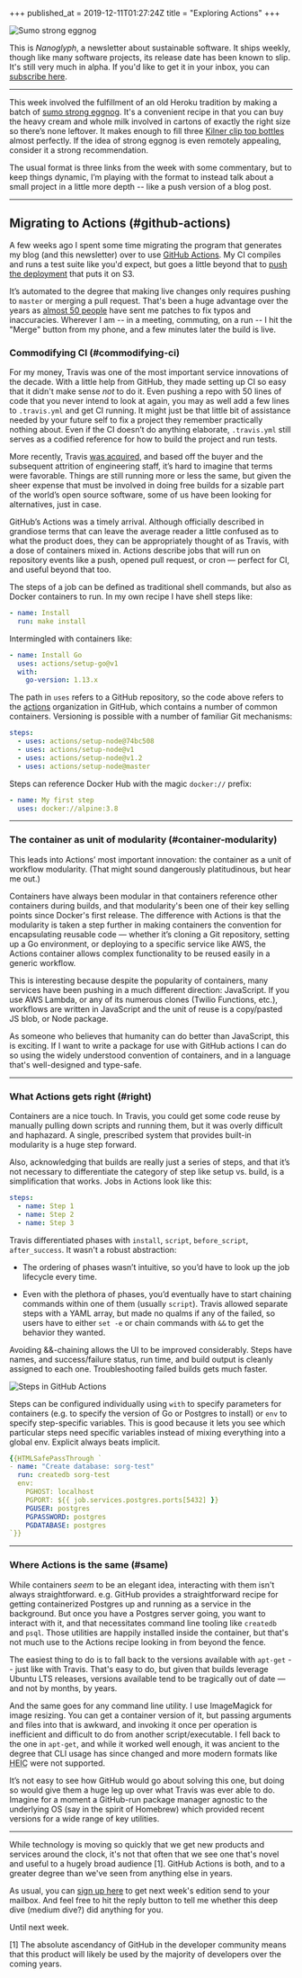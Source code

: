 +++
published_at = 2019-12-11T01:27:24Z
title = "Exploring Actions"
+++

![Sumo strong eggnog](/assets/images/nanoglyphs/005-actions/eggnog@2x.jpg)

This is _Nanoglyph_, a newsletter about sustainable software. It ships weekly, though like many software projects, its release date has been known to slip. It's still very much in alpha. If you'd like to get it in your inbox, you can [subscribe here](/newsletter#nanoglyph).

---

This week involved the fulfillment of an old Heroku tradition by making a batch of [sumo strong eggnog](https://github.com/seaofclouds/sumostrong/blob/master/views/eggnog.md). It's a convenient recipe in that you can buy the heavy cream and whole milk involved in cartons of exactly the right size so there’s none leftover. It makes enough to fill three [Kilner clip top bottles](https://www.amazon.com/Kilner-Square-Clip-Bottle-34-Fl/dp/B005N984I8/) almost perfectly. If the idea of strong eggnog is even remotely appealing, consider it a strong recommendation.

The usual format is three links from the week with some commentary, but to keep things dynamic, I’m playing with the format to instead talk about a small project in a little more depth -- like a push version of a blog post.

---

## Migrating to Actions (#github-actions)

A few weeks ago I spent some time migrating the program that generates my blog (and this newsletter) over to use [GitHub Actions](https://github.com/features/actions). My CI compiles and runs a test suite like you'd expect, but goes a little beyond that to [push the deployment](/aws-intrinsic-static) that puts it on S3.

It’s automated to the degree that making live changes only requires pushing to `master` or merging a pull request. That's been a huge advantage over the years as [almost 50 people](https://github.com/brandur/sorg/graphs/contributors) have sent me patches to fix typos and inaccuracies. Wherever I am -- in a meeting, commuting, on a run -- I hit the "Merge" button from my phone, and a few minutes later the build is live.

### Commodifying CI (#commodifying-ci)

For my money, Travis was one of the most important service innovations of the decade. With a little help from GitHub, they made setting up CI so easy that it didn't make sense _not_ to do it. Even pushing a repo with 50 lines of code that you never intend to look at again, you may as well add a few lines to `.travis.yml` and get CI running. It might just be that little bit of assistance needed by your future self to fix a project they remember practically nothing about. Even if the CI doesn’t do anything elaborate, `.travis.yml` still serves as a codified reference for how to build the project and run tests.

More recently, Travis [was acquired](https://news.ycombinator.com/item?id=18978251), and based off the buyer and the subsequent attrition of engineering staff, it’s hard to imagine that terms were favorable. Things are still running more or less the same, but given the sheer expense that must be involved in doing free builds for a sizable part of the world’s open source software, some of us have been looking for alternatives, just in case.

GitHub’s Actions was a timely arrival. Although officially described in grandiose terms that can leave the average reader a little confused as to what the product does, they can be appropriately thought of as Travis, with a dose of containers mixed in. Actions describe jobs that will run on repository events like a push, opened pull request, or cron — perfect for CI, and useful beyond that too.

The steps of a job can be defined as traditional shell commands, but also as Docker containers to run. In my own recipe I have shell steps like:

``` yml
- name: Install
  run: make install
```

Intermingled with containers like:

``` yml
- name: Install Go
  uses: actions/setup-go@v1
  with:
    go-version: 1.13.x
```

The path in `uses` refers to a GitHub repository, so the code above refers to the [actions](https://github.com/actions) organization in GitHub, which contains a number of common containers. Versioning is possible with a number of familiar Git mechanisms:

``` yml
steps:    
  - uses: actions/setup-node@74bc508
  - uses: actions/setup-node@v1
  - uses: actions/setup-node@v1.2
  - uses: actions/setup-node@master
```

Steps can reference Docker Hub with the magic `docker://` prefix:

``` yml
- name: My first step
  uses: docker://alpine:3.8
```

---

### The container as unit of modularity (#container-modularity)

This leads into Actions’ most important innovation: the container as a unit of workflow modularity. (That might sound dangerously platitudinous, but hear me out.)

Containers have always been modular in that containers reference other containers during builds, and that modularity's been one of their key selling points since Docker's first release. The difference with Actions is that the modularity is taken a step further in making containers the convention for encapsulating reusable code — whether it’s cloning a Git repository, setting up a Go environment, or deploying to a specific service like AWS, the Actions container allows complex functionality to be reused easily in a generic workflow.

This is interesting because despite the popularity of containers, many services have been pushing in a much different direction: JavaScript. If you use AWS Lambda, or any of its numerous clones (Twilio Functions, etc.), workflows are written in JavaScript and the unit of reuse is a copy/pasted JS blob, or Node package.

As someone who believes that humanity can do better than JavaScript, this is exciting. If I want to write a package for use with GitHub actions I can do so using the widely understood convention of containers, and in a language that's well-designed and type-safe.

---

### What Actions gets right (#right)

Containers are a nice touch. In Travis, you could get some code reuse by manually pulling down scripts and running them, but it was overly difficult and haphazard. A single, prescribed system that provides built-in modularity is a huge step forward.

Also, acknowledging that builds are really just a series of steps, and that it’s not necessary to differentiate the category of step like setup vs. build, is a simplification that works. Jobs in Actions look like this:

``` yml
steps:
  - name: Step 1
  - name: Step 2
  - name: Step 3
```

Travis differentiated phases with `install`, `script`, `before_script`, `after_success`. It wasn't a robust abstraction:

* The ordering of phases wasn’t intuitive, so you’d have to look up the job lifecycle every time.

* Even with the plethora of phases, you’d eventually have to start chaining commands within one of them (usually `script`). Travis allowed separate steps with a YAML array, but made no qualms if any of the failed, so users have to either `set -e` or chain commands with `&&` to get the behavior they wanted.

Avoiding &&-chaining allows the UI to be improved considerably. Steps have names, and success/failure status, run time, and build output is cleanly assigned to each one. Troubleshooting failed builds gets much faster.

![Steps in GitHub Actions](/assets/images/nanoglyphs/005-actions/steps@2x.png)

Steps can be configured individually using `with` to specify parameters for containers (e.g. to specify the version of Go or Postgres to install) or `env` to specify step-specific variables. This is good because it lets you see which particular steps need specific variables instead of mixing everything into a global env. Explicit always beats implicit.

``` yml
{{HTMLSafePassThrough `
- name: "Create database: sorg-test"
  run: createdb sorg-test
  env:
    PGHOST: localhost
    PGPORT: ${{ job.services.postgres.ports[5432] }}
    PGUSER: postgres
    PGPASSWORD: postgres
    PGDATABASE: postgres
`}}
```

---

### Where Actions is the same (#same)

While containers _seem_ to be an elegant idea, interacting with them isn't always straightforward. e.g. GitHub provides a straightforward recipe for getting containerized Postgres up and running as a service in the background. But once you have a Postgres server going, you want to interact with it, and that necessitates command line tooling like `createdb` and `psql`. Those utilities are happily installed inside the container, but that's not much use to the Actions recipe looking in from beyond the fence.

The easiest thing to do is to fall back to the versions available with `apt-get` -- just like with Travis. That's easy to do, but given that builds leverage Ubuntu LTS releases, versions available tend to be tragically out of date — and not by months, by years.

And the same goes for any command line utility. I use ImageMagick for image resizing. You can get a container version of it, but passing arguments and files into that is awkward, and invoking it once per operation is inefficient and difficult to do from another script/executable. I fell back to the one in `apt-get`, and while it worked well enough, it was ancient to the degree that CLI usage has since changed and more modern formats like <acronym title="High Efficiency Image Coding">HEIC</acronym> were not supported.

It’s not easy to see how GitHub would go about solving this one, but doing so would give them a huge leg up over what Travis was ever able to do. Imagine for a moment a GitHub-run package manager agnostic to the underlying OS (say in the spirit of Homebrew) which provided recent versions for a wide range of key utilities.

---

While technology is moving so quickly that we get new products and services around the clock, it's not that often that we see one that's novel and useful to a hugely broad audience [1]. GitHub Actions is both, and to a greater degree than we've seen from anything else in years.

As usual, you can [sign up here](https://nanoglyph-signup.herokuapp.com) to get next week's edition send to your mailbox. And feel free to hit the reply button to tell me whether this deep dive (medium dive?) did anything for you.

Until next week.

[1] The absolute ascendancy of GitHub in the developer community means that this product will likely be used by the majority of developers over the coming years.
